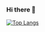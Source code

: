 ### Hi there 👋

[![Top Langs](https://github-readme-stats.vercel.app/api/top-langs/?username=RO03M&layout=compact)](https://github.com/anuraghazra/github-readme-stats)
